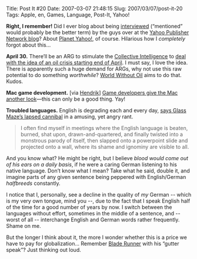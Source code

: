Title: Post It #20
Date: 2007-03-07 21:48:15
Slug: 2007/03/07/post-it-20
Tags: Apple, en, Games, Language, Post-It, Yahoo!


**Right, I remember!** Did I ever blog about being [interviewed][1] (“mentioned” would probably be the better term) by the guys over at the [Yahoo Publisher Network blog][2]? About [Planet Yahoo!][3], of course. Hilarious how I _completely_ forgot about this…

**April 30.** There’ll be an ARG to stimulate the [Collective Intelligence][4] to [deal with the idea of an oil crisis starting end of April][5]. I must say, I love the idea. There is apparently such a huge demand for ARGs, why not use this raw potential to do something _worthwhile_? [World Without Oil][6] aims to do that. Kudos.

**Mac game development.** [via [Hendrik][7]] [Game developers give the Mac another look][8]—this can only be a good thing. Yay!

**Troubled languages.** English is degrading each and every day, [says Glass Maze’s lapsed cannibal][9] in a amusing, yet angry rant.

> I often find myself in meetings where the English language is beaten,
burned, shat upon, drawn-and-quartered, and finally twisted into a monstrous
parody of itself, then slapped onto a powerpoint slide and projected onto a
wall, where its shame and ignominy are visible to all.

And you know what? He might be right, but I believe _blood would come out of
his ears on a daily basis_, if he were a caring German listening to his native
language. Don’t know what I mean? Take what he said, double it, and imagine
parts of any given sentence being peppered with English/German _halfbreeds_
constantly.

I notice that I, personally, see a decline in the quality of _my_ German --
which is my very own tongue, mind you --, due to the fact that I speak English
half of the time for a good number of years by now. I switch between the
languages without effort, sometimes in the middle of a sentence, and -- worst
of all -- interchange English and German words rather frequently. Shame on me.

But the longer I think about it, the more I wonder whether this is a price we
have to pay for globalization… Remember [Blade Runner][10] with his “gutter
speak”? Just thinking out loud.

   [1]: http://ypnblog.com/blog/2006/05/08/whats-up-in-the-y-blogosphere/
   [2]: http://ypnblog.com/
   [3]: http://planetyahoo.zottmann.org/
   [4]: http://en.wikipedia.org/wiki/Collective_intelligence
   [5]: http://www.joystiq.com/2007/03/07/mcgonigals-new-arg-looking-for-answers-to-oil-crisis/
   [6]: http://worldwithoutoil.org/
   [7]: http://mornography.de/
   [8]: http://www.macworld.com/weblogs/gameroom/2007/03/gdc1/index.php?lsrc=mwrss
   [9]: http://doodleplex.com/glassmaze/?p=458
   [10]: http://www.imdb.com/title/tt0083658/
